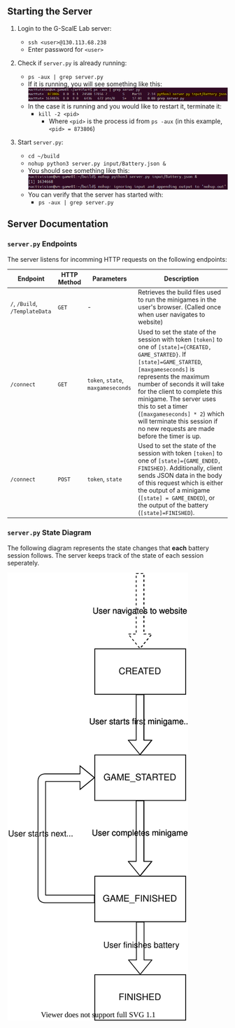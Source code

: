 ## Starting the Server
1. Login to the G-ScalE Lab server:
    * `ssh <user>@130.113.68.238`
    * Enter password for `<user>`
2. Check if `server.py` is already running:
    * `ps -aux | grep server.py`
    * If it is running, you will see something like this:
        ![](Repo%20Assets/server_check_if_running.png)
    * In the case it is running and you would like to restart it, terminate it:
        * `kill -2 <pid>`
            * Where `<pid>` is the process id from `ps -aux` (in this example, `<pid> = 873806`)

3. Start `server.py`:    
    * `cd ~/build`
    * `nohup python3 server.py input/Battery.json &`
    * You should see something like this:
        ![](Repo%20Assets/server_start_nohup.png)
    * You can verify that the server has started with:
        * `ps -aux | grep server.py`

## Server Documentation

### `server.py` Endpoints
The server listens for incomming HTTP requests on the following endpoints:

| Endpoint                       | HTTP Method | Parameters       | Description |
| ------------------------------ | ----------- | ---------------- | ----------- |
| `/`, `/Build`, `/TemplateData` | `GET`       | -                | Retrieves the build files used to run the minigames in the user's browser. (Called once when user navigates to website) |
| `/connect`                     | `GET`       | `token`, `state`, `maxgameseconds` | Used to set the state of the session with token `[token]` to one of `[state]={CREATED, GAME_STARTED}`. If `[state]=GAME_STARTED`, `[maxgameseconds]` is represents the maximum number of seconds it will take for the client to complete this minigame. The server uses this to set a timer (`[maxgameseconds] * 2`) which will terminate this session if no new requests are made before the timer is up. |
| `/connect`                     | `POST`      | `token`, `state` | Used to set the state of the session with token `[token]` to one of `[state]={GAME_ENDED, FINISHED}`. Additionally, client sends JSON data in the body of this request which is either the output of a minigame (`[state] = GAME_ENDED`), or the output of the battery (`[state]=FINISHED`). |

### `server.py` State Diagram
The following diagram represents the state changes that **each** battery session follows. The server keeps track of the state of each session seperately.

![](Repo%20Assets/server_state_diagram.svg)